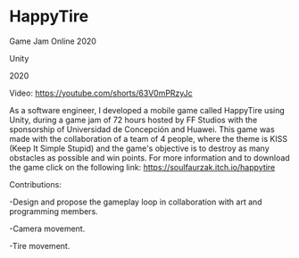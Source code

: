 # HappyTire
Game Jam Online 2020

Unity

2020

Video:  https://youtube.com/shorts/63V0mPRzyJc

As a software engineer, I developed a mobile game called HappyTire using Unity, during a game jam of 72 hours hosted by FF Studios with the sponsorship of Universidad de Concepción and Huawei. This game was made with the collaboration of a team of 4 people, where the theme is KISS (Keep It Simple Stupid) and the game's objective is to destroy as many obstacles as possible and win points. For more information and to download the game click on the following link: https://soulfaurzak.itch.io/happytire

Contributions: 

-Design and propose the gameplay loop in collaboration with art and programming members.

-Camera movement.

-Tire movement.
